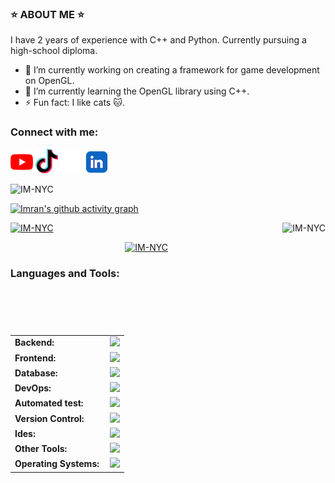 ### ⭐️ ABOUT ME ⭐️

  I have 2 years of experience with C++ and Python. Currently pursuing a high-school diploma.

- 🔭 I’m currently working on creating a framework for game development on OpenGL.
- 🌱 I’m currently learning the OpenGL library using C++.
- ⚡ Fun fact: I like cats 🐱.

<h3 align="left">Connect with me:</h3>

[![alt text][1.1]][1]
[![alt text][2.1]][2]
[![alt text][3.1]][3]
[![alt text][4.1]][4]

[1.1]: https://raw.githubusercontent.com/IM-NYC/IM-NYC/main/images/youtube.png
[2.1]: https://raw.githubusercontent.com/IM-NYC/IM-NYC/main/images/tiktok.png
[3.1]: https://raw.githubusercontent.com/IM-NYC/IM-NYC/main/images/x.png
[4.1]: https://raw.githubusercontent.com/IM-NYC/IM-NYC/main/images/linkedin.png

[1]: https://youtube.com/@your_boyplayz?si=4kUDPDn3nByotk8f
[2]: https://www.tiktok.com/@nyc.imranm?is_from_webapp=1&sender_device=pc
[3]: https://x.com/ImMukhiddinov
[4]: https://www.linkedin.com/in/imran-mukhiddinov-1b6b6b296/

<!--<div>
<a href=”https://youtube.com/@your_boyplayz?si=73EIfOAu56mp0CSR"><img align=”left” src=”https://raw.githubusercontent.com/IM-NYC/IM-NYC/main/images/youtube.png" alt=Youtube width=”21px”/></a>
<a href=”https://www.tiktok.com/@nyc.imranm?is_from_webapp=1&sender_device=pc"><img align=”left” src=”https://raw.githubusercontent.com/IM-NYC/IM-NYC/main/images/tiktok.png" alt=Tiktok width=”21px”/></a>
</div>
-->

<p align="left"> <img src="https://komarev.com/ghpvc/?username=IM-NYC&label=Profile%20views&color=0e75b6&style=flat" alt="IM-NYC" /> </p>

[![Imran's github activity graph](https://github-readme-activity-graph.vercel.app/graph?username=IM-NYC&bg_color=100f0f&color=4c5e9e&line=4c569e&point=403e41&area=true&hide_border=true)](https://github.com/IM-NYC/github-readme-activity-graph)


<div align="left">
  <a href="https://github.com/IM-NYC">
    <img height="180em" src="https://github-readme-stats.vercel.app/api/top-langs?username=IM-NYC&show_icons=true&locale=en&layout=compact&theme=tokyonight" alt="IM-NYC"/>
    <img align="right" height="180em" src="https://github-readme-stats.vercel.app/api?username=IM-NYC&show_icons=true&locale=en&layout=compact&theme=tokyonight" alt="IM-NYC"/>
  </a>
</div>
<p align="center">
  <a href="https://github.com/IM-NYC">
    <img src="https://github-readme-streak-stats.herokuapp.com/?user=IM-NYC&&theme=tokyonight" alt="IM-NYC" />
  </a>
</p>


<h3 align="left">Languages and Tools:</h3>
<table>
    <tr>
        <td style="font-weight: bold; padding-right: 10px; vertical-align: center; border: none;">Backend:</td>
        <td><img height="40" src="https://skillicons.dev/icons?i=php,java,cs,net,python,laravel,spring,maven,hibernate,nodejs,fastapi,flask,express,nginx,vite"/></td>
    </tr>
    <tr>
        <td style="font-weight: bold; padding-right: 10px; vertical-align: center;">Frontend:</td>
        <td><img height="40" src="https://skillicons.dev/icons?i=vue,vuetify,react,mui,bootstrap,html,css,sass,js,ts,figma"/></td>
    </tr>
    <tr>
        <td style="font-weight: bold; padding-right: 10px; vertical-align: center; border: none;">Database:</td>
        <td><img height="40" src="https://skillicons.dev/icons?i=mysql,postgresql,mongodb,elasticsearch"/></td>
    </tr>
    <tr>
        <td style="font-weight: bold; padding-right: 10px; vertical-align: center; border: none;">DevOps:</td>
        <td><img height="40" src="https://skillicons.dev/icons?i=docker,kubernetes,gcp,terraform,jenkins,githubactions,gitlarun"/></td>
    </tr>
    <tr>
        <td style="font-weight: bold; padding-right: 10px; vertical-align: center; border: none;">Automated test:</td>
        <td><img height="40" src="https://skillicons.dev/icons?i=selenium,jest,pytest,phpunit"/></td>
    </tr>
    <tr>
        <td style="font-weight: bold; padding-right: 10px; vertical-align: center; border: none;">Version Control:</td>
        <td><img height="40" src="https://skillicons.dev/icons?i=git,github,gitlab,bitbucket"/></td>
    </tr>
    <tr>
        <td style="font-weight: bold; padding-right: 10px; vertical-align: center; border: none;">Ides:</td>
        <td><img height="40" src="https://skillicons.dev/icons?i=vscode,phpstorm,eclipse,visualstudio,webstorm,sublime"/></td>
    </tr>
    <tr>
        <td style="font-weight: bold; padding-right: 10px; vertical-align: center; border: none;">Other Tools:</td>
        <td><img height="40" src="https://skillicons.dev/icons?i=rabbitmq,grafana,bash"/></td>
    </tr>
    <tr>
        <td style="font-weight: bold; padding-right: 10px; vertical-align: center; border: none;">Operating Systems:</td>
        <td><img height="40" src="https://skillicons.dev/icons?i=windows,ubuntu,debian,alpine"/></td>
    </tr>
</table>

<!--
**IM-NYC/IM-NYC** is a ✨ _special_ ✨ repository because its `README.md` (this file) appears on your GitHub profile.

Here are some ideas to get you started:

- 🔭 I’m currently working on ...
- 🌱 I’m currently learning ...
- 👯 I’m looking to collaborate on ...
- 🤔 I’m looking for help with ...
- 💬 Ask me about ...
- 📫 How to reach me: ...
- 😄 Pronouns: ...
- ⚡ Fun fact: ...
-->
